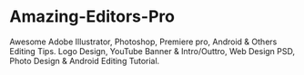 # Amazing-Editors-Pro
Awesome Adobe Illustrator, Photoshop, Premiere pro, Android &amp; Others Editing Tips.  Logo Design, YouTube Banner &amp; Intro/Outtro, Web Design PSD, Photo Design &amp; Android Editing Tutorial.

